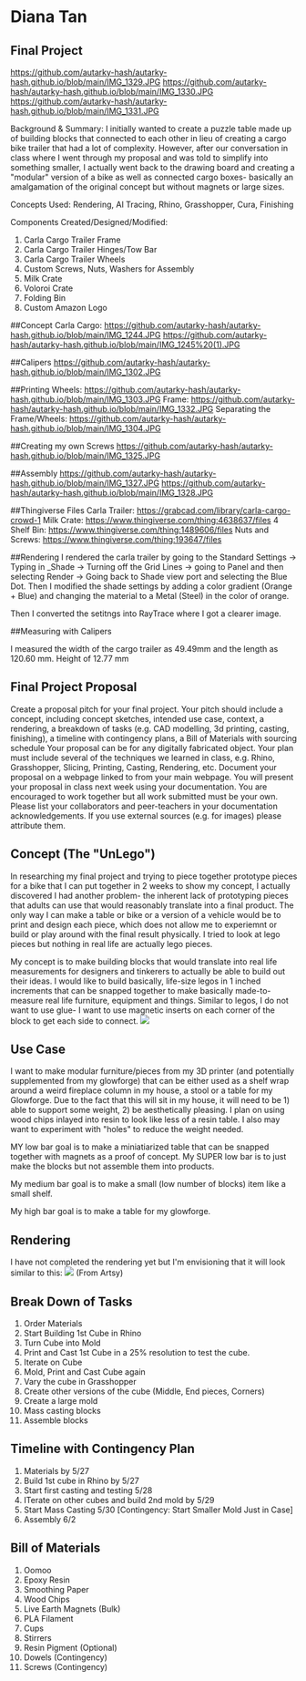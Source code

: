 # Diana Tan

## Final Project
https://github.com/autarky-hash/autarky-hash.github.io/blob/main/IMG_1329.JPG
https://github.com/autarky-hash/autarky-hash.github.io/blob/main/IMG_1330.JPG
https://github.com/autarky-hash/autarky-hash.github.io/blob/main/IMG_1331.JPG



Background & Summary: I initially wanted to create a puzzle table made up of building blocks that connected to each other in lieu of creating a cargo bike trailer that had a lot of complexity. However, after our conversation in class where I went through my proposal and was told to simplify into something smaller, I actually went back to the drawing board and creating a "modular" version of a bike as well as connected cargo boxes- basically an amalgamation of the original concept but without magnets or large sizes. 

Concepts Used: Rendering, AI Tracing, Rhino, Grasshopper, Cura, Finishing

Components Created/Designed/Modified:
1. Carla Cargo Trailer Frame
2. Carla Cargo Trailer Hinges/Tow Bar
3. Carla Cargo Trailer Wheels
4. Custom Screws, Nuts, Washers for Assembly
5. Milk Crate
6. Voloroi Crate
7. Folding Bin
8. Custom Amazon Logo

##Concept
Carla Cargo: https://github.com/autarky-hash/autarky-hash.github.io/blob/main/IMG_1244.JPG
https://github.com/autarky-hash/autarky-hash.github.io/blob/main/IMG_1245%20(1).JPG


##Calipers
https://github.com/autarky-hash/autarky-hash.github.io/blob/main/IMG_1302.JPG

##Printing
Wheels: https://github.com/autarky-hash/autarky-hash.github.io/blob/main/IMG_1303.JPG
Frame: https://github.com/autarky-hash/autarky-hash.github.io/blob/main/IMG_1332.JPG
Separating the Frame/Wheels: https://github.com/autarky-hash/autarky-hash.github.io/blob/main/IMG_1304.JPG

##Creating my own Screws
https://github.com/autarky-hash/autarky-hash.github.io/blob/main/IMG_1325.JPG

##Assembly
https://github.com/autarky-hash/autarky-hash.github.io/blob/main/IMG_1327.JPG
https://github.com/autarky-hash/autarky-hash.github.io/blob/main/IMG_1328.JPG

##Thingiverse Files
Carla Trailer:
https://grabcad.com/library/carla-cargo-crowd-1
Milk Crate:
https://www.thingiverse.com/thing:4638637/files
4 Shelf Bin:
https://www.thingiverse.com/thing:1489606/files
Nuts and Screws:
https://www.thingiverse.com/thing:193647/files


##Rendering
I rendered the carla trailer by going to the Standard Settings -> Typing in _Shade -> Turning off the Grid Lines -> going to Panel and then selecting Render -> Going back to Shade view port and selecting the Blue Dot. Then I modified the shade settings by adding a color gradient (Orange + Blue) and changing the material to a Metal (Steel) in the color of orange.

Then I converted the setitngs into RayTrace where I got a clearer image.

##Measuring with Calipers

I measured the width of the cargo trailer as 49.49mm and the length as 120.60 mm. Height of 12.77 mm



## Final Project Proposal
Create a proposal pitch for your final project. Your pitch should include a concept, including concept sketches, intended use case, context, a rendering, a breakdown of tasks (e.g. CAD modelling, 3d printing, casting, finishing), a timeline with contingency plans, a Bill of Materials with sourcing schedule
Your proposal can be for any digitally fabricated object. Your plan must include several of the techniques we learned in class, e.g. Rhino, Grasshopper, Slicing, Printing, Casting, Rendering, etc.
Document your proposal on a webpage linked to from your main webpage. You will present your proposal in class next week using your documentation. 
You are encouraged to work together but all work submitted must be your own. Please list your collaborators and peer-teachers in your documentation acknowledgements. If you use external sources (e.g. for images) please attribute them.

## Concept (The "UnLego")
In researching my final project and trying to piece together prototype pieces for a bike that I can put together in 2 weeks to show my concept, I actually discovered I had another problem- the inherent lack of prototyping pieces that adults can use that would reasonably translate into a final product. The only way I can make a table or bike or a version of a vehicle would be to print and design each piece, which does not allow me to experiemnt or build or play around with the final result physically. I tried to look at lego pieces but nothing in real life are actually lego pieces.

My concept is to make building blocks that would translate into real life measurements for designers and tinkerers to actually be able to build out their ideas. I would like to build basically, life-size legos in 1 inched increments that can be snapped together to make basically made-to-measure real life furniture, equipment and things. Similar to legos, I do not want to use glue- I want to use magnetic inserts on each corner of the block to get each side to connect.
<img src="https://github.com/autarky-hash/autarky-hash.github.io/blob/main/IMG_1178.JPG" height=px>

## Use Case
I want to make modular furniture/pieces from my 3D printer (and potentially supplemented from my glowforge) that can be either used as a shelf wrap around a weird fireplace column in my house, a stool or a table for my Glowforge. Due to the fact that this will sit in my house, it will need to be 1) able to support some weight, 2) be aesthetically pleasing. I plan on using wood chips inlayed into resin to look like less of a resin table. I also may want to experiment with "holes" to reduce the weight needed.

MY low bar goal is to make a miniatiarized table that can be snapped together with magnets as a proof of concept. My SUPER low bar is to just make the blocks but not assemble them into products.

My medium bar goal is to make a small (low number of blocks) item like a small shelf.

My high bar goal is to make a table for my glowforge.

## Rendering
I have not completed the rendering yet but I'm envisioning that it will look similar to this:
<img src="https://github.com/autarky-hash/autarky-hash.github.io/blob/main/puzzletable.png" height=px> (From Artsy)

## Break Down of Tasks
1. Order Materials
2. Start Building 1st Cube in Rhino
3. Turn Cube into Mold
4. Print and Cast 1st Cube in a 25% resolution to test the cube.
5. Iterate on Cube
6. Mold, Print and Cast Cube again
7. Vary the cube in Grasshopper
8. Create other versions of the cube (Middle, End pieces, Corners)
9. Create a large mold
10. Mass casting blocks
11. Assemble blocks

## Timeline with Contingency Plan
1. Materials by 5/27
2. Build 1st cube in Rhino by 5/27
3. Start first casting and testing 5/28
4. ITerate on other cubes and build 2nd mold by 5/29
5. Start Mass Casting 5/30 [Contingency: Start Smaller Mold Just in Case]
6. Assembly 6/2 

## Bill of Materials
1. Oomoo
2. Epoxy Resin
3. Smoothing Paper
4. Wood Chips
5. Live Earth Magnets (Bulk)
6. PLA Filament
7. Cups
8. Stirrers
9. Resin Pigment (Optional)
10. Dowels (Contingency)
11. Screws (Contingency)


